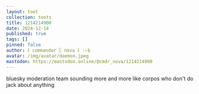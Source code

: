 ```yaml
---
layout: toot
collection: toots
title: 1214214900
date: 2024-12-14
published: true
tags: []
pinned: false
author: ⸸ commander ░ nova ⸸ :~$
avatar: /img/avatar/daemon.jpeg
mastodon: https://mastodon.online/@cmdr_nova/1214214900
---
```


bluesky moderation team sounding more and more like corpos who don't do jack about anything
